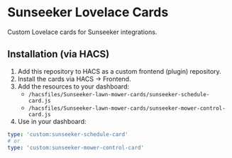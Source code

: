 # Sunseeker Lovelace Cards

Custom Lovelace cards for Sunseeker integrations.

## Installation (via HACS)

1. Add this repository to HACS as a custom frontend (plugin) repository.
2. Install the cards via HACS → Frontend.
3. Add the resources to your dashboard:
   - `/hacsfiles/Sunseeker-lawn-mower-cards/sunseeker-schedule-card.js`
   - `/hacsfiles/Sunseeker-lawn-mower-cards/sunseeker-mower-control-card.js`
4. Use in your dashboard:

```yaml
type: 'custom:sunseeker-schedule-card'
# or
type: 'custom:sunseeker-mower-control-card'
```
